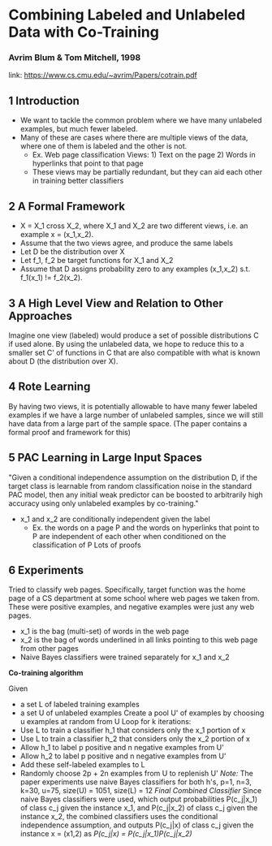 # Combining Labeled and Unlabeled Data with Co-Training
### Avrim Blum & Tom Mitchell, 1998
link: https://www.cs.cmu.edu/~avrim/Papers/cotrain.pdf

## 1 Introduction
- We want to tackle the common problem where we have many unlabeled examples, but much fewer labeled.
- Many of these are cases where there are multiple views of the data, where one of them is labeled and the other is not.
	* Ex. Web page classification
		Views: 1) Text on the page 2) Words in hyperlinks that point to that page
	* These views may be partially redundant, but they can aid each other in training better classifiers

## 2 A Formal Framework
- X = X_1 cross X_2, where X_1 and X_2 are two different views, i.e. an example x = (x_1,x_2).
- Assume that the two views agree, and produce the same labels
- Let D be the distribution over X
- Let f_1, f_2 be target functions for X_1 and X_2
- Assume that D assigns probability zero to any examples (x_1,x_2) s.t. f_1(x_1) != f_2(x_2).


## 3 A High Level View and Relation to Other Approaches
Imagine one view (labeled) would produce a set of possible distributions C if used alone. By using the unlabeled data, we hope to reduce this to a smaller set C' of functions in C that are also compatible with what is known about D (the distribution over X).

## 4 Rote Learning
By having two views, it is potentially allowable to have many fewer labeled examples if we have a large number of unlabeled samples, since we will still have data from a large part of the sample space. (The paper contains a formal proof and framework for this)

## 5 PAC Learning in Large Input Spaces
"Given a conditional independence assumption on the distribution D, if the target class is learnable from random classification noise in the standard PAC model, then any initial weak predictor can be boosted to arbitrarily high accuracy using only unlabeled examples by co-training."
- x_1 and x_2 are conditionally independent given the label
	- Ex. the words on a page P and the words on hyperlinks that point to P are independent of each other when conditioned on the classification of P
Lots of proofs

## 6 Experiments
Tried to classify web pages. Specifically, target function was the home page of a CS department at some school where web pages we taken from. These were positive examples, and negative examples were just any web pages. 
- x_1 is the bag (multi-set) of words in the web page
- x_2 is the bag of words underlined in all links pointing to this web page from other pages
- Naive Bayes classifiers were trained separately for x_1 and x_2

**Co-training algorithm**

Given
- a set L of labeled training examples
- a set U of unlabeled examples
Create a pool U' of examples by choosing u examples at random from U
Loop for k iterations:
- Use L to train a classifier h_1 that considers only the x_1 portion of x
- Use L to train a classifier h_2 that considers only the x_2 portion of x
- Allow h_1 to label p positive and n negative examples from U'
- Allow h_2 to label p positive and n negative examples from U'
- Add these self-labeled examples to L
- Randomly choose 2p + 2n examples from U to replenish U'
*Note:* The paper experiments use naive Bayes classifiers for both h's, p=1, n=3, k=30, u=75, size(U) = 1051, size(L) = 12
*Final Combined Classifier*
Since naive Bayes classifiers were used, which output probabilities P(c_j|x_1) of class c_j given the instance x_1, and P(c_j|x_2) of class c_j given the instance x_2, the combined classifiers uses the conditional independence assumption, and outputs P(c_j|x) of class c_j given the instance x = (x1,2) as *P(c_j|x) = P(c_j|x_1)P(c_j|x_2)* 

